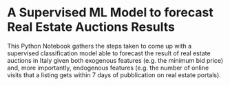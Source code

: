 # A Supervised ML Model to forecast Real Estate Auctions Results
This Python Notebook gathers the steps taken to come up with a supervised classification model able to forecast the result of real estate auctions in Italy given both exogenous features (e.g. the minimum bid price) and, more importantly, endogenous features (e.g. the number of online visits that a listing gets within 7 days of pubblication on real estate portals).